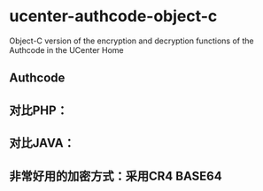 # ucenter-authcode-object-c
Object-C version of the encryption and decryption functions of the Authcode in the UCenter Home   


## Authcode
## 对比PHP：
## 对比JAVA：
## 非常好用的加密方式：采用CR4 BASE64 
